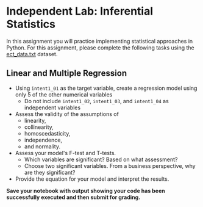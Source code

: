 # Independent Lab: Inferential Statistics

In this assignment you will practice implementing statistical approaches in Python. For this assignment, please complete the following tasks using the [ect_data.txt](/data/ect_data.txt) dataset. 

## Linear and Multiple Regression

* Using `intent1_01` as the target variable, create a regression model using only 5 of the other numerical variables
  * Do not include `intent1_02`, `intent1_03`, and `intent1_04` as independent variables
* Assess the validity of the assumptions of 
  * linearity,
  * collinearity,
  * homoscedasticity,
  * independence,
  * and normality.
* Assess your model's F-test and T-tests. 
  * Which variables are significant? Based on what assessment? 
  * Choose two significant variables. From a business perspective, why are they significant?
* Provide the equation for your model and interpret the results.

**Save your notebook with output showing your code has been successfully executed and then submit for grading.**
